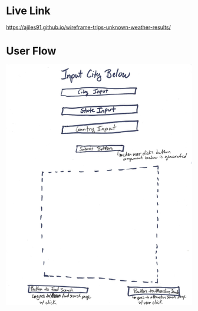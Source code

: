 # Live Link
https://ajiles91.github.io/wireframe-trips-unknown-weather-results/

# User Flow
![user-flow-after-login](trips-unplanned-weather-user-flow.jpg)